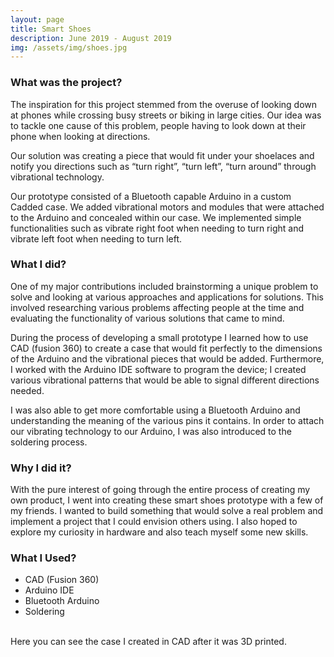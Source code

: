 ```yaml
---
layout: page
title: Smart Shoes
description: June 2019 - August 2019
img: /assets/img/shoes.jpg
---
```


### **What was the project?**

The inspiration for this project stemmed from the overuse of looking down at phones while crossing busy streets or biking in large cities. Our idea was to tackle one cause of this problem, people having to look down at their phone when looking at directions. 

Our solution was creating a piece that would fit under your shoelaces and notify you directions such as “turn right”, “turn left”, “turn around” through vibrational technology. 

Our prototype consisted of a Bluetooth capable Arduino in a custom Cadded case. We added vibrational motors and modules that were attached to the Arduino and concealed within our case. We implemented simple functionalities such as vibrate right foot when needing to turn right and vibrate left foot when needing to turn left. 

### **What I did?**

One of my major contributions included brainstorming a unique problem to solve and looking at various approaches and applications for solutions. This involved researching various problems affecting people at the time and evaluating the functionality of various solutions that came to mind. 

During the process of developing a small prototype I learned how to use CAD (fusion 360) to create a case that would fit perfectly to the dimensions of the Arduino and the vibrational pieces that would be added. Furthermore, I worked with the Arduino IDE software to program the device; I created various vibrational patterns that would be able to signal different directions needed. 

I was also able to get more comfortable using a Bluetooth Arduino and understanding the meaning of the various pins it contains. In order to attach our vibrating technology to our Arduino, I was also introduced to the soldering process. 

### **Why I did it?**

With the pure interest of going through the entire process of creating my own product, I went into creating these smart shoes prototype with a few of my friends. I wanted to build something that would solve a real problem and implement a project that I could envision others using. I also hoped to explore my curiosity in hardware and also teach myself some new skills. 

### **What I Used?**

- CAD (Fusion 360)
- Arduino IDE
- Bluetooth Arduino
- Soldering


<div class="img_row">
    <img class="col one left" src="{{ site.baseurl }}/assets/img/shoes_1.jpg" alt="" title="front side" style="object-fit: contain;">
    <img class="col one left" src="{{ site.baseurl }}/assets/img/shoes_2.jpg" alt="" title="back side" style="object-fit: contain;"/>
    <img class="col one left" src="{{ site.baseurl }}/assets/img/shoes_3.jpg" alt="" title="on shoe" style="object-fit: contain;"/>
</div>
<div class="col three caption">
    Here you can see the case I created in CAD after it was 3D printed.
</div>